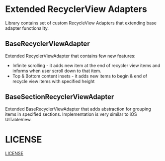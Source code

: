 # Extended RecyclerView Adapters

Library contains set of custom RecycleView Adapters that extending base adapter functionality.

## BaseRecyclerViewAdapter

Extended RecyclerViewAdapter that contains few new features:

- Infinite scrolling - it adds new item at the end of recycler view items and informs when user scroll down to that item.
- Top & Bottom content insets - it adds new items to begin & end  of recycle view items with specified height

## BaseSectionRecyclerViewAdapter

Extended BaseRecyclerViewAdapter that adds abstraction for grouping items in specified sections. Implementation is very similar to iOS UITableView.

# LICENSE

[LICENSE](./LICENSE)